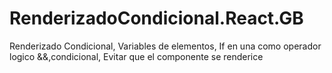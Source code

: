 # RenderizadoCondicional.React.__GB__
Renderizado Condicional, Variables de elementos, If en una como operador logico &amp;&amp;,condicional, Evitar que el componente se renderice
